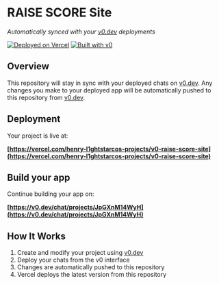 # RAISE SCORE Site

*Automatically synced with your [v0.dev](https://v0.dev) deployments*

[![Deployed on Vercel](https://img.shields.io/badge/Deployed%20on-Vercel-black?style=for-the-badge&logo=vercel)](https://vercel.com/henry-l1ghtstarcos-projects/v0-raise-score-site)
[![Built with v0](https://img.shields.io/badge/Built%20with-v0.dev-black?style=for-the-badge)](https://v0.dev/chat/projects/JpGXnM14WyH)

## Overview

This repository will stay in sync with your deployed chats on [v0.dev](https://v0.dev).
Any changes you make to your deployed app will be automatically pushed to this repository from [v0.dev](https://v0.dev).

## Deployment

Your project is live at:

**[https://vercel.com/henry-l1ghtstarcos-projects/v0-raise-score-site](https://vercel.com/henry-l1ghtstarcos-projects/v0-raise-score-site)**

## Build your app

Continue building your app on:

**[https://v0.dev/chat/projects/JpGXnM14WyH](https://v0.dev/chat/projects/JpGXnM14WyH)**

## How It Works

1. Create and modify your project using [v0.dev](https://v0.dev)
2. Deploy your chats from the v0 interface
3. Changes are automatically pushed to this repository
4. Vercel deploys the latest version from this repository